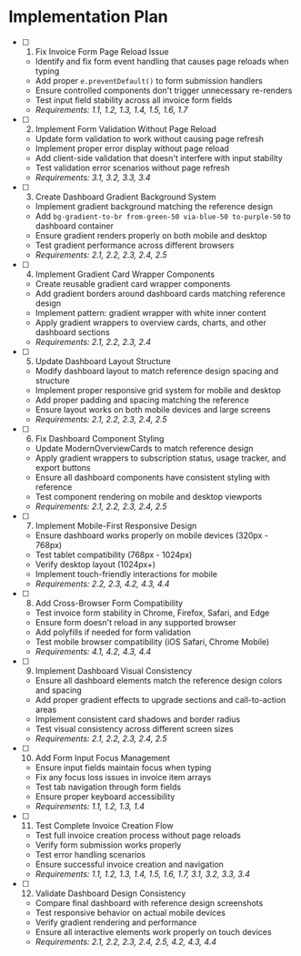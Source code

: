 # Implementation Plan

- [ ] 1. Fix Invoice Form Page Reload Issue
  - Identify and fix form event handling that causes page reloads when typing
  - Add proper `e.preventDefault()` to form submission handlers
  - Ensure controlled components don't trigger unnecessary re-renders
  - Test input field stability across all invoice form fields
  - _Requirements: 1.1, 1.2, 1.3, 1.4, 1.5, 1.6, 1.7_

- [ ] 2. Implement Form Validation Without Page Reload
  - Update form validation to work without causing page refresh
  - Implement proper error display without page reload
  - Add client-side validation that doesn't interfere with input stability
  - Test validation error scenarios without page refresh
  - _Requirements: 3.1, 3.2, 3.3, 3.4_

- [ ] 3. Create Dashboard Gradient Background System
  - Implement gradient background matching the reference design
  - Add `bg-gradient-to-br from-green-50 via-blue-50 to-purple-50` to dashboard container
  - Ensure gradient renders properly on both mobile and desktop
  - Test gradient performance across different browsers
  - _Requirements: 2.1, 2.2, 2.3, 2.4, 2.5_

- [ ] 4. Implement Gradient Card Wrapper Components
  - Create reusable gradient card wrapper components
  - Add gradient borders around dashboard cards matching reference design
  - Implement pattern: gradient wrapper with white inner content
  - Apply gradient wrappers to overview cards, charts, and other dashboard sections
  - _Requirements: 2.1, 2.2, 2.3, 2.4_

- [ ] 5. Update Dashboard Layout Structure
  - Modify dashboard layout to match reference design spacing and structure
  - Implement proper responsive grid system for mobile and desktop
  - Add proper padding and spacing matching the reference
  - Ensure layout works on both mobile devices and large screens
  - _Requirements: 2.1, 2.2, 2.3, 2.4, 2.5_

- [ ] 6. Fix Dashboard Component Styling
  - Update ModernOverviewCards to match reference design
  - Apply gradient wrappers to subscription status, usage tracker, and export buttons
  - Ensure all dashboard components have consistent styling with reference
  - Test component rendering on mobile and desktop viewports
  - _Requirements: 2.1, 2.2, 2.3, 2.4, 2.5_

- [ ] 7. Implement Mobile-First Responsive Design
  - Ensure dashboard works properly on mobile devices (320px - 768px)
  - Test tablet compatibility (768px - 1024px)
  - Verify desktop layout (1024px+)
  - Implement touch-friendly interactions for mobile
  - _Requirements: 2.2, 2.3, 4.2, 4.3, 4.4_

- [ ] 8. Add Cross-Browser Form Compatibility
  - Test invoice form stability in Chrome, Firefox, Safari, and Edge
  - Ensure form doesn't reload in any supported browser
  - Add polyfills if needed for form validation
  - Test mobile browser compatibility (iOS Safari, Chrome Mobile)
  - _Requirements: 4.1, 4.2, 4.3, 4.4_

- [ ] 9. Implement Dashboard Visual Consistency
  - Ensure all dashboard elements match the reference design colors and spacing
  - Add proper gradient effects to upgrade sections and call-to-action areas
  - Implement consistent card shadows and border radius
  - Test visual consistency across different screen sizes
  - _Requirements: 2.1, 2.2, 2.3, 2.4, 2.5_

- [ ] 10. Add Form Input Focus Management
  - Ensure input fields maintain focus when typing
  - Fix any focus loss issues in invoice item arrays
  - Test tab navigation through form fields
  - Ensure proper keyboard accessibility
  - _Requirements: 1.1, 1.2, 1.3, 1.4_

- [ ] 11. Test Complete Invoice Creation Flow
  - Test full invoice creation process without page reloads
  - Verify form submission works properly
  - Test error handling scenarios
  - Ensure successful invoice creation and navigation
  - _Requirements: 1.1, 1.2, 1.3, 1.4, 1.5, 1.6, 1.7, 3.1, 3.2, 3.3, 3.4_

- [ ] 12. Validate Dashboard Design Consistency
  - Compare final dashboard with reference design screenshots
  - Test responsive behavior on actual mobile devices
  - Verify gradient rendering and performance
  - Ensure all interactive elements work properly on touch devices
  - _Requirements: 2.1, 2.2, 2.3, 2.4, 2.5, 4.2, 4.3, 4.4_